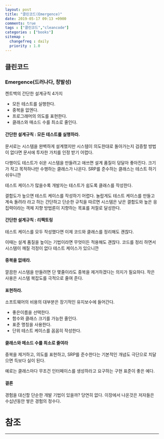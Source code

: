```yaml
---
layout: post
title: "클린코드(Emergence)"
date: 2019-05-17 09:13 +0900
comments: true
tags : ["클린코드","cleancode"]
categories : ["books"]
sitemap :
  changefreq : daily
  priority : 1.0
---
```


## 클린코드

### Emergence(드러나다, 창발성)

켄트백의 간단한 설계규칙 4가지

* 모든 테스트를 실행한다.
* 중복을 없엔다.
* 프로그래머의 의도를 표현한다.
* 클래스와 매소드 수를 최소로 줄인다.

#### 간단한 설계규칙 : 모든 테스트를 실행하라.

문서로는 시스템을 완벽하게 설계했지만 시스템이 의도한대로 돌아가는지 검증할 방법이 없다면 문서에 투자한 가치를 인정 받기 어렵다.

다행이도 테스트가 쉬운 시스템을 만들려고 애쓰면 설계 품질이 덩달아 좋아진다.
크기가 작고 목적하나만 수행하는 클래스가 나온다. SRP를 준수하는 클래스는 테스트 하기 쉬우니깐

테스트 케이스가 많을수록 개발자는 테스트가 쉽도록 클래스를 작성한다.

결합도가 높으면 테스트 케이스를 작성하기 어렵다.
놀랍게도 테스트 케이스를 만들고 계속 돌려라 라고 하는 간단하고 단순한 규칙을 따르면 시스템은 낮은 결합도와 높은 응집력이라는 객체 지향 방법론이 지향하는 목표를 저절로 달성한다.

#### 간단한 설계규칙 : 리팩토링

테스트 케이스를 모두 작성했다면 이제 코드와 클래스를 정리해도 괜찮다.

이때는 설계 품질을 높이는 기법이라면 무엇이든 적용해도 괜찮다.
코드를 정리 하면서 시스템이 깨질 걱정이 없다 테스트 케이스가 있으니깐

#### 중복을 없애라.

깔끔한 시스템을 만들려면 단 몇줄이라도 중복을 제거하겠다는 의지가 필요하다.
작은 사용은 시스템 복잡도를 극적으로 줄여 준다.

#### 표현하라.

소프트웨어의 비용의 대부분은 장기적인 유지보수에 들어간다.

* 좋은이름을 선택한다.
* 함수와 클래스 크기를 가능한 줄인다.
* 표준 명칭을 사용한다.
* 단위 테스트 케이스를 꼼꼼히 작성한다.

#### 클래스와 메소드 수를 최소로 줄여라

중복을 제거하고, 의도를 표현하고, SRP를 준수한다는 기본적인 개념도 극단으로 치달으면 득보다 실이 된다.

예로는 클래스마다 무조건 인터페이스를 생성하라고 요구하는 구현 표준이 좋은 예다.

#### 결론

경험을 대신할 단순한 개발 기법이 있을까? 당연히 없다. 이장에서 나온것은 저자들은 수십년동안 쌓은 경험의 정수다.

# 참조
-----



